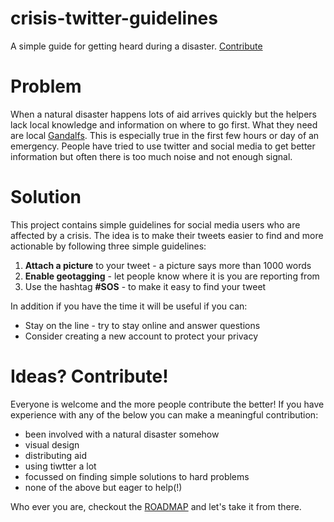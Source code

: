 # crisis-twitter-guidelines
A simple guide for getting heard during a disaster. [Contribute](https://github.com/betatim/crisis-twitter-guidelines/blob/master/README.md#ideas-contribute)

# Problem
When a natural disaster happens lots of aid arrives quickly but the helpers
lack local knowledge and information on where to go first. What they need are
local [Gandalfs](https://en.wikipedia.org/wiki/Gandalf). This is especially true
in the first few hours or day of an emergency. People have tried
to use twitter and social media to get better information but often there
is too much noise and not enough signal.


# Solution
This project contains simple guidelines for social media users who are affected by a
crisis. The idea is to make their tweets easier to find and more actionable by following
three simple guidelines:

1. **Attach a picture** to your tweet - a picture says more than 1000 words
2. **Enable geotagging** - let people know where it is you are reporting from
3. Use the hashtag **#SOS** - to make it easy to find your tweet

In addition if you have the time it will be useful if you can:

* Stay on the line - try to stay online and answer questions
* Consider creating a new account to protect your privacy 

# Ideas? Contribute!

Everyone is welcome and the more people contribute the better! If you have
experience with any of the below you can make a meaningful contribution:

* been involved with a natural disaster somehow
* visual design
* distributing aid
* using tiwtter a lot
* focussed on finding simple solutions to hard problems
* none of the above but eager to help(!)

Who ever you are, checkout the [ROADMAP](https://github.com/betatim/crisis-twitter-guidelines/issues/1)
and let's take it from there.
